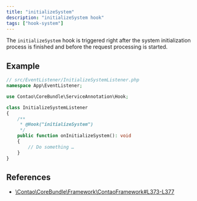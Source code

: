 ```yaml
---
title: "initializeSystem"
description: "initializeSystem hook"
tags: ["hook-system"]
---
```



The `initializeSystem` hook is triggered right after the system initialization
process is finished and before the request processing is started.


## Example

```php
// src/EventListener/InitializeSystemListener.php
namespace App\EventListener;

use Contao\CoreBundle\ServiceAnnotation\Hook;

class InitializeSystemListener
{
    /**
     * @Hook("initializeSystem")
     */
    public function onInitializeSystem(): void
    {
        // Do something …
    }
}
```


## References

* [\Contao\CoreBundle\Framework\ContaoFramework#L373-L377](https://github.com/contao/contao/blob/4.7.6/core-bundle/src/Framework/ContaoFramework.php#L373-L377)

